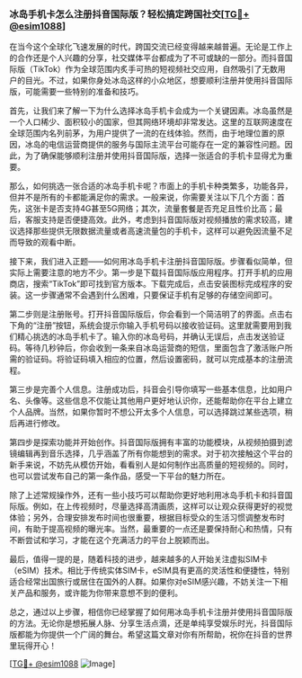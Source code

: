 ### 冰岛手机卡怎么注册抖音国际版？轻松搞定跨国社交[[TG💪+ @esim1088](https://t.me/s/esim1088)]

在当今这个全球化飞速发展的时代，跨国交流已经变得越来越普遍。无论是工作上的合作还是个人兴趣的分享，社交媒体平台都成为了不可或缺的一部分。而抖音国际版（TikTok）作为全球范围内炙手可热的短视频社交应用，自然吸引了无数用户的目光。不过，如果你身处冰岛这样的小众地区，想要顺利注册并使用抖音国际版，可能需要一些特别的准备和技巧。

首先，让我们来了解一下为什么选择冰岛手机卡会成为一个关键因素。冰岛虽然是一个人口稀少、面积较小的国家，但其网络环境却非常发达。这里的互联网速度在全球范围内名列前茅，为用户提供了一流的在线体验。然而，由于地理位置的原因，冰岛的电信运营商提供的服务与国际主流平台可能存在一定的兼容性问题。因此，为了确保能够顺利注册并使用抖音国际版，选择一张适合的手机卡显得尤为重要。

那么，如何挑选一张合适的冰岛手机卡呢？市面上的手机卡种类繁多，功能各异，但并不是所有的卡都能满足你的需求。一般来说，你需要关注以下几个方面：首先，这张卡是否支持4G甚至5G网络；其次，流量套餐是否充足且性价比高；最后，客服支持是否便捷高效。此外，考虑到抖音国际版对视频播放的需求较高，建议选择那些提供无限数据流量或者高速流量包的手机卡，这样可以避免因流量不足而导致的观看中断。

接下来，我们进入正题——如何用冰岛手机卡注册抖音国际版。步骤看似简单，但实际上需要注意的地方不少。第一步是下载抖音国际版应用程序。打开手机的应用商店，搜索“TikTok”即可找到官方版本。下载完成后，点击安装图标完成程序的安装。这一步骤通常不会遇到什么困难，只要保证手机有足够的存储空间即可。

第二步则是注册账号。打开抖音国际版后，你会看到一个简洁明了的界面。点击右下角的“注册”按钮，系统会提示你输入手机号码以接收验证码。这里就需要用到我们精心挑选的冰岛手机卡了。输入你的冰岛号码，并确认无误后，点击发送验证码。等待几秒钟后，你会收到一条来自冰岛运营商的短信，里面包含了激活账户所需的验证码。将验证码填入相应的位置，然后设置密码，就可以完成基本的注册流程。

第三步是完善个人信息。注册成功后，抖音会引导你填写一些基本信息，比如用户名、头像等。这些信息不仅能让其他用户更好地认识你，还能帮助你在平台上建立个人品牌。当然，如果你暂时不想公开太多个人信息，可以选择跳过某些选项，稍后再进行修改。

第四步是探索功能并开始创作。抖音国际版拥有丰富的功能模块，从视频拍摄到滤镜编辑再到音乐选择，几乎涵盖了所有你能想到的需求。对于初次接触这个平台的新手来说，不妨先从模仿开始，看看别人是如何制作出高质量的短视频的。同时，也可以尝试发布自己的第一条作品，感受一下平台的魅力所在。

除了上述常规操作外，还有一些小技巧可以帮助你更好地利用冰岛手机卡和抖音国际版。例如，在上传视频时，尽量选择高清画质，这样可以让观众获得更好的视觉体验；另外，合理安排发布时间也很重要，根据目标受众的生活习惯调整发布时间，有助于提高视频的曝光率。当然，最重要的一点还是要保持耐心和热情，只有不断尝试和学习，才能在这个充满活力的平台上脱颖而出。

最后，值得一提的是，随着科技的进步，越来越多的人开始关注虚拟SIM卡（eSIM）技术。相比于传统实体SIM卡，eSIM具有更高的灵活性和便捷性，特别适合经常出国旅行或居住在国外的人群。如果你对eSIM感兴趣，不妨关注一下相关产品和服务，或许能为你带来意想不到的便利。

总之，通过以上步骤，相信你已经掌握了如何用冰岛手机卡注册并使用抖音国际版的方法。无论你是想拓展人脉、分享生活点滴，还是单纯享受娱乐时光，抖音国际版都能为你提供一个广阔的舞台。希望这篇文章对你有所帮助，祝你在抖音的世界里玩得开心！

[[TG💪+ @esim1088](https://t.me/s/esim1088) ![Image](https://i.postimg.cc/4NQfJmqS/Snipaste-2025-05-13-00-14-12.png)]